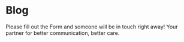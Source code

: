 # Blog

Please fill out the Form and someone will be in touch right away!
Your partner for better communication, better care.